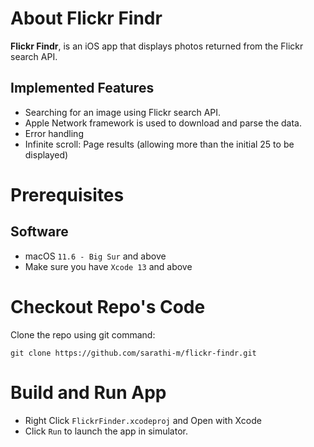 # About Flickr Findr

**Flickr Findr**, is an iOS app that displays photos returned from the Flickr search API.

## Implemented Features
- Searching for an image using Flickr search API.
- Apple Network framework is used to download and parse the data.
- Error handling
- Infinite scroll: Page results (allowing more than the initial 25 to be displayed)

# Prerequisites

## Software
- macOS `11.6 - Big Sur` and above
- Make sure you have `Xcode 13` and above

# Checkout Repo's Code
Clone the repo using git command:

```
git clone https://github.com/sarathi-m/flickr-findr.git
```

# Build and Run App
*   Right Click `FlickrFinder.xcodeproj` and Open with Xcode
*   Click `Run` to launch the app in simulator.
